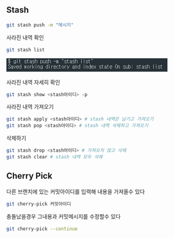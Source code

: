 ## Stash
```bash
git stash push -m "메시지"
```
사라진 내역 확인
```bash
git stash list
```
![alt text](assets/image-stash.png)   

사라진 내역 자세히 확인
```bash
git stash show <stash아이디> -p
```

사라진 내역 가져오기
```bash
git stash apply <stash아이디> # stash 내역은 남기고 가져오기
git stash pop <stash아이디> # stash 내역 삭제하고 가져오기
```

삭제하기
```bash
git stash drop <stash아이디> # 가져오지 않고 삭제
git stash clear # stash 내역 모두 삭제
```

## Cherry Pick
다른 브랜치에 있는 커밋아이디를 입력해 내용을 가져올수 있다
```bash
git cherry-pick 커밋아이디
```
충돌났을경우 그내용과 커밋메시지를 수정할수 있다
```bash
git cherry-pick --continue
```
